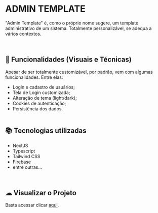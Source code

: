 # ADMIN TEMPLATE

"Admin Template" é, como o próprio nome sugere, um template administrativo de um sistema. Totalmente personalizável, se adequa a vários contextos.

<br>

## 📃 Funcionalidades (Visuais e Técnicas)

Apesar de ser totalmente customizável, por padrão, vem com algumas funcionalidades. Entre elas:

<ul>
  <li>Login e cadastro de usuários;</li>
  <li>Tela de Login customizada;</li>
  <li>Alteração de tema (light/dark);</li>
  <li>Cookies de autenticação;</li>
  <li>Persistência dos dados.</li>
  <br>
</ul>

## 📚 Tecnologias utilizadas

<ul>
  <li>NextJS</li>
  <li>Typescript</li>
  <li>Tailwind CSS</li>
  <li>Firebase</li>
  <li>entre outras...</li>
</ul>

<br>

## ☁ Visualizar o Projeto

Basta acessar clicar <a href="https://admin-template-xi.vercel.app/">aqui</a>.

<br>
